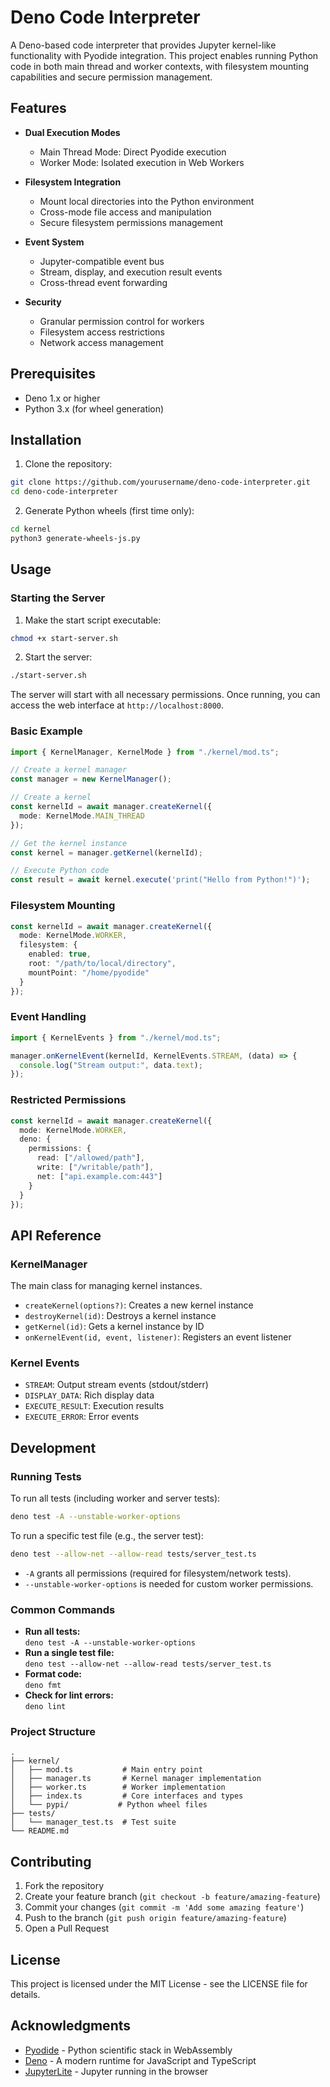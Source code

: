 # Deno Code Interpreter

A Deno-based code interpreter that provides Jupyter kernel-like functionality with Pyodide integration. This project enables running Python code in both main thread and worker contexts, with filesystem mounting capabilities and secure permission management.

## Features

- **Dual Execution Modes**
  - Main Thread Mode: Direct Pyodide execution
  - Worker Mode: Isolated execution in Web Workers

- **Filesystem Integration**
  - Mount local directories into the Python environment
  - Cross-mode file access and manipulation
  - Secure filesystem permissions management

- **Event System**
  - Jupyter-compatible event bus
  - Stream, display, and execution result events
  - Cross-thread event forwarding

- **Security**
  - Granular permission control for workers
  - Filesystem access restrictions
  - Network access management

## Prerequisites

- Deno 1.x or higher
- Python 3.x (for wheel generation)

## Installation

1. Clone the repository:
```bash
git clone https://github.com/yourusername/deno-code-interpreter.git
cd deno-code-interpreter
```

2. Generate Python wheels (first time only):
```bash
cd kernel
python3 generate-wheels-js.py
```

## Usage

### Starting the Server

1. Make the start script executable:
```bash
chmod +x start-server.sh
```

2. Start the server:
```bash
./start-server.sh
```

The server will start with all necessary permissions. Once running, you can access the web interface at `http://localhost:8000`.

### Basic Example

```typescript
import { KernelManager, KernelMode } from "./kernel/mod.ts";

// Create a kernel manager
const manager = new KernelManager();

// Create a kernel
const kernelId = await manager.createKernel({
  mode: KernelMode.MAIN_THREAD
});

// Get the kernel instance
const kernel = manager.getKernel(kernelId);

// Execute Python code
const result = await kernel.execute('print("Hello from Python!")');
```

### Filesystem Mounting

```typescript
const kernelId = await manager.createKernel({
  mode: KernelMode.WORKER,
  filesystem: {
    enabled: true,
    root: "/path/to/local/directory",
    mountPoint: "/home/pyodide"
  }
});
```

### Event Handling

```typescript
import { KernelEvents } from "./kernel/mod.ts";

manager.onKernelEvent(kernelId, KernelEvents.STREAM, (data) => {
  console.log("Stream output:", data.text);
});
```

### Restricted Permissions

```typescript
const kernelId = await manager.createKernel({
  mode: KernelMode.WORKER,
  deno: {
    permissions: {
      read: ["/allowed/path"],
      write: ["/writable/path"],
      net: ["api.example.com:443"]
    }
  }
});
```

## API Reference

### KernelManager

The main class for managing kernel instances.

- `createKernel(options?)`: Creates a new kernel instance
- `destroyKernel(id)`: Destroys a kernel instance
- `getKernel(id)`: Gets a kernel instance by ID
- `onKernelEvent(id, event, listener)`: Registers an event listener

### Kernel Events

- `STREAM`: Output stream events (stdout/stderr)
- `DISPLAY_DATA`: Rich display data
- `EXECUTE_RESULT`: Execution results
- `EXECUTE_ERROR`: Error events

## Development

### Running Tests

To run all tests (including worker and server tests):

```bash
deno test -A --unstable-worker-options
```

To run a specific test file (e.g., the server test):

```bash
deno test --allow-net --allow-read tests/server_test.ts
```

- `-A` grants all permissions (required for filesystem/network tests).
- `--unstable-worker-options` is needed for custom worker permissions.

### Common Commands

- **Run all tests:**  
  `deno test -A --unstable-worker-options`
- **Run a single test file:**  
  `deno test --allow-net --allow-read tests/server_test.ts`
- **Format code:**  
  `deno fmt`
- **Check for lint errors:**  
  `deno lint`

### Project Structure

```
.
├── kernel/
│   ├── mod.ts           # Main entry point
│   ├── manager.ts       # Kernel manager implementation
│   ├── worker.ts        # Worker implementation
│   ├── index.ts         # Core interfaces and types
│   └── pypi/           # Python wheel files
├── tests/
│   └── manager_test.ts  # Test suite
└── README.md
```

## Contributing

1. Fork the repository
2. Create your feature branch (`git checkout -b feature/amazing-feature`)
3. Commit your changes (`git commit -m 'Add some amazing feature'`)
4. Push to the branch (`git push origin feature/amazing-feature`)
5. Open a Pull Request

## License

This project is licensed under the MIT License - see the LICENSE file for details.

## Acknowledgments

- [Pyodide](https://pyodide.org/) - Python scientific stack in WebAssembly
- [Deno](https://deno.land/) - A modern runtime for JavaScript and TypeScript
- [JupyterLite](https://github.com/jupyterlite/jupyterlite) - Jupyter running in the browser
